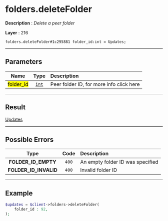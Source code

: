 # folders.deleteFolder

**Description** : *Delete a peer folder*

**Layer** : 216

```tl
folders.deleteFolder#1c295881 folder_id:int = Updates;
```

---

## Parameters

| Name | Type | Description |
| :---: | :---: | :--- |
| <mark>folder_id</mark> | [`int`](type/int) | Peer folder ID, for more info click here |

---

## Result

[Updates](type/Updates)

---

## Possible Errors

| Type | Code | Description |
| :---: | :---: | :--- |
| **FOLDER_ID_EMPTY** | `400` | An empty folder ID was specified |
| **FOLDER_ID_INVALID** | `400` | Invalid folder ID |

---

## Example

```php
$updates = $client->folders->deleteFolder(
	folder_id : 92,
);
```